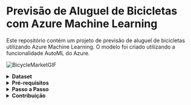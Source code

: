 # Previsão de Aluguel de Bicicletas com Azure Machine Learning
Este repositório contém um projeto de previsão de aluguel de bicicletas utilizando Azure Machine Learning. O modelo foi criado utilizando a funcionalidade AutoML do Azure.

![BicycleMarketGIF](https://github.com/Camilly-Alveess/Modelo_Previsao_Azure/assets/142948474/84d04cfb-af22-41c7-b1a7-cac19ee3ade8)

<details>
  <summary class="details-summary"><b>Dataset</b></summary>
O dataset utilizado para este projeto é o daily-bike-share.csv, que contém dados diários sobre aluguel de bicicletas.
</details>
<details>
  <summary class="details-summary"><b>Pré-requisitos</b></summary>
Antes de começar, é necessário ter uma conta no Azure.
</details>
<details>
  <summary class="details-summary"><b>Passo a Passo</b></summary>
1. Criação do Ambiente no Azure Machine Learning:

* Acesso ao portal do Azure Machine Learning e criação de um novo ambiente de trabalho.
* Seleção do grupo de recursos e uma instância de computação.

2. Configuração do Experimento AutoML:

* Criação do experimento e opção AutoML.
* Escolha do dataset daily-bike-share.csv carregado como fonte de dados.
* Configuração as opções de treinamento, como métricas de avaliação e duração máxima, nesse caso, selecionei Erro Quadrático Médio (RMSE - Root Mean Squared Error), que é uma medida da diferença entre os valores observados e os valores previstos pelo modelo de regressão e, o tempo de duração de 15 minutos.
* Após a conclusão do experimento, avaliei os resultados obtidos, incluindo as métricas de desempenho do modelo treinado.
</details>
<details>
  <summary class="details-summary"><b>Contribuição</b></summary>
Contribuições são bem-vindas! Sinta-se à vontade para enviar pull requests para melhorar este projeto. =)
</details>

<link rel="stylesheet" type="text/css" href="styles.css">
